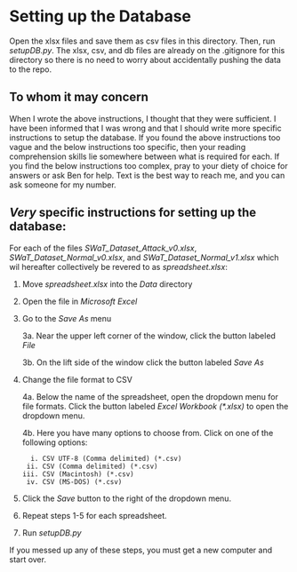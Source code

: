 # Setting up the Database
Open the xlsx files and save them as csv files in this directory. Then, run _setupDB.py_. The xlsx, csv, and db files
are already on the .gitignore for this directory so there is no need to worry about accidentally pushing the data
to the repo.

## To whom it may concern 
When I wrote the above instructions, I thought that they were sufficient. I have been informed that I was wrong and 
that I should write more specific instructions to setup the database. If you found the above instructions too vague
and the below instructions too specific, then your reading comprehension skills lie somewhere between what is required
for each.
If you find the below instructions too complex, pray to your diety of choice for answers or ask Ben for help. 
 Text is the best way to reach me, and you can ask someone for my number.

## _**Very**_ specific instructions for setting up the database:
For each of the files _SWaT_Dataset_Attack_v0.xlsx_, _SWaT_Dataset_Normal_v0.xlsx_, and _SWaT_Dataset_Normal_v1.xlsx_
which wil hereafter collectively be revered to as _spreadsheet.xlsx_:

1. Move _spreadsheet.xlsx_ into the _Data_ directory
2. Open the file in _Microsoft Excel_
3. Go to the _Save As_ menu

    3a. Near the upper left corner of the window, click the button labeled _File_

    3b. On the lift side of the window click the button labeled _Save As_
4. Change the file format to CSV

    4a. Below the name of the spreadsheet, open the dropdown menu for file formats. Click the button labeled 
_Excel Workbook (*.xlsx)_ to open the dropdown menu.

    4b. Here you have many options to choose from. Click on one of the following options:

         i. CSV UTF-8 (Comma delimited) (*.csv)
        ii. CSV (Comma delimited) (*.csv)
       iii. CSV (Macintosh) (*.csv)
        iv. CSV (MS-DOS) (*.csv)
5. Click the _Save_ button to the right of the dropdown menu.
6. Repeat steps 1-5 for each spreadsheet.
7. Run _setupDB.py_

If you messed up any of these steps, you must get a new computer and start over.